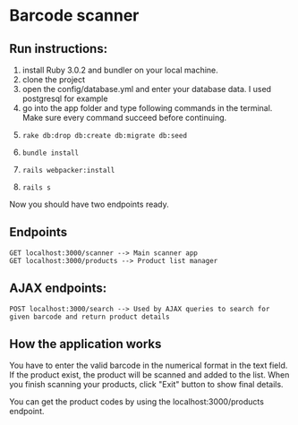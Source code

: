 # Barcode scanner


## Run instructions:
1) install Ruby 3.0.2 and bundler on your local machine.
2) clone the project
3) open the config/database.yml and enter your database data. I used postgresql for example
4) go into the app folder and type following commands in the terminal. Make sure every command succeed before continuing.
5)     rake db:drop db:create db:migrate db:seed
6)     bundle install
7)     rails webpacker:install
8)     rails s

Now you should have two endpoints ready.

## Endpoints
    GET localhost:3000/scanner --> Main scanner app
    GET localhost:3000/products --> Product list manager

## AJAX endpoints:
    POST localhost:3000/search --> Used by AJAX queries to search for given barcode and return product details

## How the application works

You have to enter the valid barcode in the numerical format in the text field.
If the product exist, the product will be scanned and added to the list. When you finish scanning your products, click "Exit" button to show final details.

You can get the product codes by using the localhost:3000/products endpoint.
